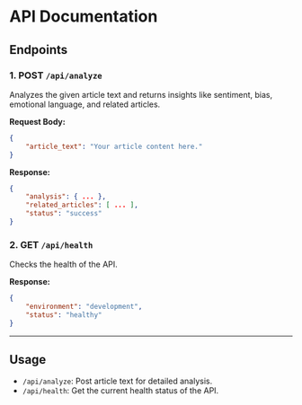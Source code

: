 # API Documentation

## Endpoints

### 1. **POST** `/api/analyze`

Analyzes the given article text and returns insights like sentiment, bias, emotional language, and related articles.

**Request Body:**
```json
{
    "article_text": "Your article content here."
}
```

**Response:**
```json
{
    "analysis": { ... },
    "related_articles": [ ... ],
    "status": "success"
}
```

### 2. **GET** `/api/health`

Checks the health of the API.

**Response:**
```json
{
    "environment": "development",
    "status": "healthy"
}
```

---

## Usage

- `/api/analyze`: Post article text for detailed analysis.
- `/api/health`: Get the current health status of the API.